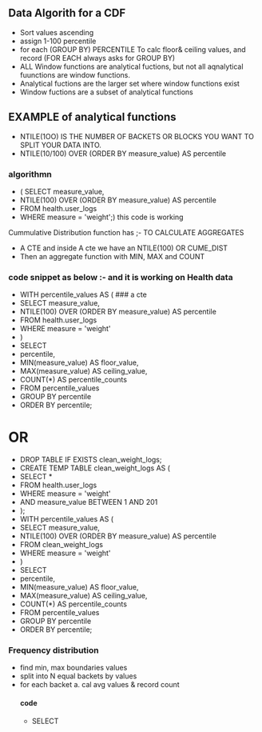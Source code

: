 ## Data Algorith for a CDF
- Sort values ascending
- assign 1-100 percentile
- for each (GROUP BY) PERCENTILE To calc floor& ceiling values, and record (FOR EACH always asks for GROUP BY)
- ALL Window functions are analytical fuctions, but not all aqnalytical fuunctions are window functions.
- Analytical fuctions are the larger set where window functions exist
- Window fuctions are a subset of analytical functions

## EXAMPLE of analytical functions
- NTILE(1OO) IS THE NUMBER OF BACKETS OR BLOCKS YOU WANT TO SPLIT YOUR DATA INTO.
- NTILE(10/100) OVER (ORDER  BY measure_value) AS percentile
### algorithmn
- ( SELECT measure_value,
- NTILE(100) OVER (ORDER  BY measure_value) AS percentile
- FROM health.user_logs
- WHERE measure = 'weight';) this code is working

Cummulative Distribution function has ;- TO CALCULATE AGGREGATES
- A CTE and inside A cte we have an NTILE(100) OR CUME_DIST
- Then an aggregate function with MIN, MAX and COUNT
  
### code snippet as below :- and it is working on Health data

- WITH percentile_values AS (   ### a cte
- SELECT measure_value,
- NTILE(100) OVER (ORDER  BY measure_value) AS percentile
- FROM health.user_logs
- WHERE measure = 'weight'
- )
- SELECT
- percentile,
- MIN(measure_value) AS floor_value,
- MAX(measure_value) AS ceiling_value,
- COUNT(*) AS percentile_counts
- FROM percentile_values
- GROUP BY percentile
- ORDER BY percentile;
  
# OR
- DROP TABLE IF EXISTS clean_weight_logs;
- CREATE TEMP TABLE clean_weight_logs AS (
- SELECT *
- FROM health.user_logs
- WHERE measure = 'weight'
- AND measure_value BETWEEN 1 AND 201
- );
- WITH percentile_values AS (   
- SELECT measure_value,
- NTILE(100) OVER (ORDER  BY measure_value) AS percentile
- FROM clean_weight_logs
- WHERE measure = 'weight'
- )
- SELECT
- percentile,
- MIN(measure_value) AS floor_value,
- MAX(measure_value) AS ceiling_value,
- COUNT(*) AS percentile_counts
- FROM percentile_values
- GROUP BY percentile
- ORDER BY percentile;

### Frequency distribution 
- find min, max boundaries values
- split into N equal backets by values
- for each backet a. cal avg values & record count
  #### code
  - SELECT 
